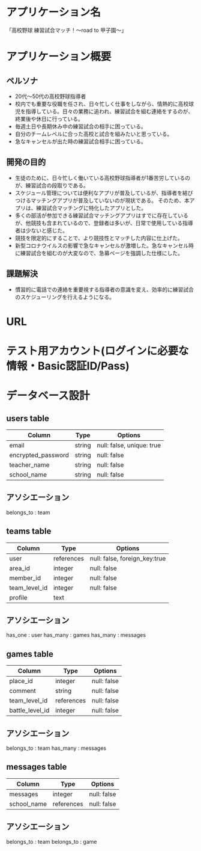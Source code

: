 # アプリケーション名
「高校野球 練習試合マッチ！〜road to 甲子園〜」

# アプリケーション概要
## ペルソナ
- 20代〜50代の高校野球指導者
- 校内でも重要な役職を任され、日々忙しく仕事をしながら、情熱的に高校球児を指導している。日々の業務に追われ、練習試合を組む連絡をするのが、終業後や休日に行っている。
- 毎週土日や長期休み中の練習試合の相手に困っている。
- 自分のチームレベルに合った高校と試合を組みたいと思っている。
- 急なキャンセルが出た時の練習試合相手に困っている。

## 開発の目的
- 生徒のために、日々忙しく働いている高校野球指導者が1番苦労しているのが、練習試合の段取りである。
- スケジュール管理については便利なアプリが普及しているが、指導者を結びつけるマッチングアプリが普及していないのが現状である。
 そのため、本アプリは、練習試合マッチングに特化したアプリとした。
- 多くの部活が参加できる練習試合マッチングアプリはすでに存在しているが、他競技も含まれているので、登録者は多いが、日常で使用している指導者は少ないと感じた。
- 競技を限定的にすることで、より競技性とマッチした内容に仕上げた。
- 新型コロナウイルスの影響で急なキャンセルが激増した。急なキャンセル時に練習試合を組むのが大変なので、急募ページを強調した仕様にした。

## 課題解決
- 慣習的に電話での連絡を重要視する指導者の意識を変え、効率的に練習試合のスケジューリングを行えるようになる。

# URL


# テスト用アカウント(ログインに必要な情報・Basic認証ID/Pass)

# データベース設計
## users table

| Column             | Type     | Options                   |
|--------------------|----------|---------------------------|
| email              | string   | null: false, unique: true |
| encrypted_password | string   | null: false               |
| teacher_name       | string   | null: false               |
| school_name        | string   | null: false               |

## アソシエーション
belongs_to : team


## teams table

| Column        | Type       | Options                       |
|---------------|------------|-------------------------------|
| user          | references | null: false, foreign_key:true |
| area_id       | integer    | null: false                   |
| member_id     | integer    | null: false                   |
| team_level_id | integer    | null: false                   |
| profile       | text       |                               |

## アソシエーション
has_one : user
has_many : games
has_many : messages

## games table

| Column          | Type       | Options     |
|-----------------|------------|-------------|
| place_id        | integer    | null: false |
| comment         | string     | null: false |
| team_level_id   | references | null: false |
| battle_level_id | integer    | null: false |

## アソシエーション
belongs_to : team
has_many : messages

## messages table

| Column      | Type       | Options     |
|-------------|------------|-------------|
| messages    | integer    | null: false |
| school_name | references | null: false |

## アソシエーション
belongs_to : team
belongs_to : game
